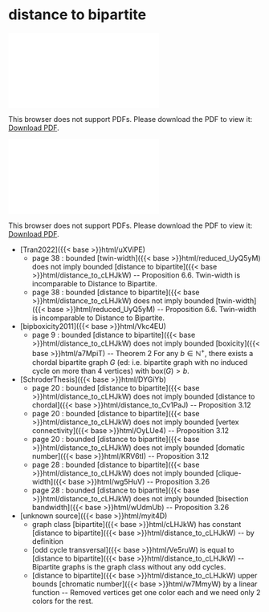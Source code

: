 # distance to bipartite




<object data="../local_distance_to_cLHJkW.pdf" type="application/pdf" width="100%" height="480px"><embed src="../local_distance_to_cLHJkW.pdf"><p>This browser does not support PDFs. Please download the PDF to view it: <a href="../local_distance_to_cLHJkW.pdf">Download PDF</a>.</p></embed></object>


<object data="../inclusions_distance_to_cLHJkW.pdf" type="application/pdf" width="100%" height="480px"><embed src="../inclusions_distance_to_cLHJkW.pdf"><p>This browser does not support PDFs. Please download the PDF to view it: <a href="../inclusions_distance_to_cLHJkW.pdf">Download PDF</a>.</p></embed></object>

*  [Tran2022]({{< base >}}html/uXViPE)
    * page 38 : bounded [twin-width]({{< base >}}html/reduced_UyQ5yM) does not imply bounded [distance to bipartite]({{< base >}}html/distance_to_cLHJkW) -- Proposition 6.6. Twin-width is incomparable to Distance to Bipartite.
    * page 38 : bounded [distance to bipartite]({{< base >}}html/distance_to_cLHJkW) does not imply bounded [twin-width]({{< base >}}html/reduced_UyQ5yM) -- Proposition 6.6. Twin-width is incomparable to Distance to Bipartite.
*  [bipboxicity2011]({{< base >}}html/Vkc4EU)
    * page 9 : bounded [distance to bipartite]({{< base >}}html/distance_to_cLHJkW) does not imply bounded [boxicity]({{< base >}}html/a7MpiT) -- Theorem 2 For any $b \in \mathbb N^+$, there exists a chordal bipartite graph $G$ (ed: i.e. bipartite graph with no induced cycle on more than 4 vertices) with $\mathrm{box}(G) > b$.
*  [SchroderThesis]({{< base >}}html/DYGiYb)
    * page 20 : bounded [distance to bipartite]({{< base >}}html/distance_to_cLHJkW) does not imply bounded [distance to chordal]({{< base >}}html/distance_to_Cv1PaJ) -- Proposition 3.12
    * page 20 : bounded [distance to bipartite]({{< base >}}html/distance_to_cLHJkW) does not imply bounded [vertex connectivity]({{< base >}}html/OyLUe4) -- Proposition 3.12
    * page 20 : bounded [distance to bipartite]({{< base >}}html/distance_to_cLHJkW) does not imply bounded [domatic number]({{< base >}}html/KRV6tI) -- Proposition 3.12
    * page 28 : bounded [distance to bipartite]({{< base >}}html/distance_to_cLHJkW) does not imply bounded [clique-width]({{< base >}}html/wg5HuV) -- Proposition 3.26
    * page 28 : bounded [distance to bipartite]({{< base >}}html/distance_to_cLHJkW) does not imply bounded [bisection bandwidth]({{< base >}}html/wUdmUb) -- Proposition 3.26
*  [unknown source]({{< base >}}html/myit4D)
    * graph class [bipartite]({{< base >}}html/cLHJkW) has constant [distance to bipartite]({{< base >}}html/distance_to_cLHJkW) -- by definition
    * [odd cycle transversal]({{< base >}}html/Ve5ruW) is equal to [distance to bipartite]({{< base >}}html/distance_to_cLHJkW) -- Bipartite graphs is the graph class without any odd cycles.
    * [distance to bipartite]({{< base >}}html/distance_to_cLHJkW) upper bounds [chromatic number]({{< base >}}html/w7MmyW) by a linear function -- Removed vertices get one color each and we need only $2$ colors for the rest.